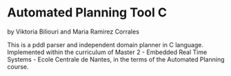 # Automated Planning Tool C

by Viktoria Biliouri and Maria Ramirez Corrales

This is a pddl parser and independent domain planner in C language. Implemented within the curriculum of Master 2 - Embedded Real Time Systems - Ecole Centrale de Nantes, in the terms of the Automated Planning course.


